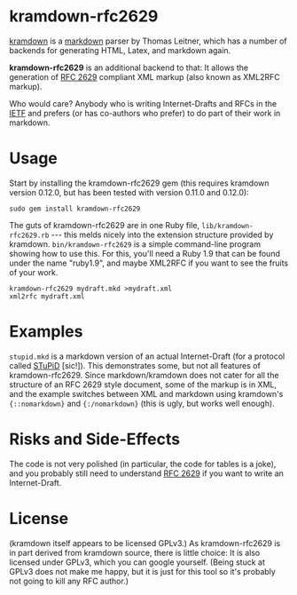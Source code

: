 # kramdown-rfc2629

[kramdown][] is a [markdown][] parser by Thomas Leitner, which has a
number of backends for generating HTML, Latex, and markdown again.

**kramdown-rfc2629** is an additional backend to that: It allows the
generation of [RFC 2629][] compliant XML markup (also known as XML2RFC
markup).

Who would care?  Anybody who is writing Internet-Drafts and RFCs in
the [IETF][] and prefers (or has co-authors who prefer) to do part of
their work in markdown.

# Usage

Start by installing the kramdown-rfc2629 gem (this requires kramdown
version 0.12.0, but has been tested with version 0.11.0 and 0.12.0):

    sudo gem install kramdown-rfc2629

The guts of kramdown-rfc2629 are in one Ruby file,
`lib/kramdown-rfc2629.rb` --- this melds nicely into the extension
structure provided by kramdown.  `bin/kramdown-rfc2629` is a simple
command-line program showing how to use this.  For this, you'll need a
Ruby 1.9 that can be found under the name "ruby1.9", and maybe XML2RFC
if you want to see the fruits of your work.

    kramdown-rfc2629 mydraft.mkd >mydraft.xml
    xml2rfc mydraft.xml

# Examples

`stupid.mkd` is a markdown version of an actual Internet-Draft (for a
protocol called [STuPiD][] [sic!]).  This demonstrates some, but not
all features of kramdown-rfc2629.  Since markdown/kramdown does not
cater for all the structure of an RFC 2629 style document, some of the
markup is in XML, and the example switches between XML and markdown
using kramdown's `{::nomarkdown}` and `{:/nomarkdown}` (this is ugly,
but works well enough).

# Risks and Side-Effects

The code is not very polished (in particular, the code for tables is a
joke), and you probably still need to understand [RFC 2629][] if you
want to write an Internet-Draft.

# License

(kramdown itself appears to be licensed GPLv3.)  As kramdown-rfc2629
is in part derived from kramdown source, there is little choice: It is
also licensed under GPLv3, which you can google yourself.  (Being
stuck at GPLv3 does not make me happy, but it is just for this tool so
it's probably not going to kill any RFC author.)

[kramdown]: http://kramdown.rubyforge.org/
[stupid]: http://tools.ietf.org/id/draft-hartke-xmpp-stupid-00
[RFC 2629]: http://xml.resource.org
[markdown]: http://en.wikipedia.org/wiki/Markdown
[IETF]: http://www.ietf.org
